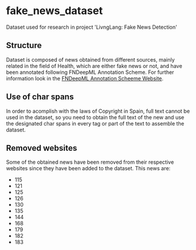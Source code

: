 # fake_news_dataset

Dataset used for research in project 'LivngLang: Fake News Detection'

## Structure

Dataset is composed of news obtained from different sources, mainly related in the field of Health, which are either fake news or not, and have been annotated following FNDeepML Annotation Scheme. 
For further information look in the [FNDeepML Annotation Scheeme Website](https://sites.google.com/view/livinglangannotationscheme/about-the-scheme).

## Use of char spans

In order to acomplish with the laws of Copyright in Spain, full text cannot be used in the dataset, so you need to obtain the full text of the new and use the 
designated char spans in every tag or part of the text to assemble the dataset.

## Removed websites 

Some of the obtained news have been removed from their respective websites since they have been added to the dataset. This news are:

* 115
* 121
* 125
* 126
* 130
* 135
* 144
* 168
* 179
* 182
* 183
